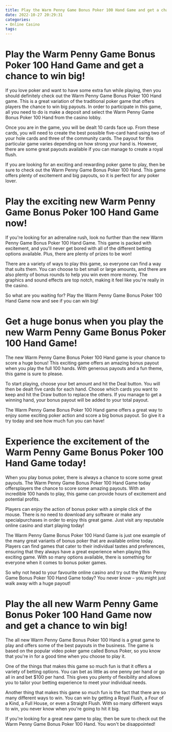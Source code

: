 ```yaml
---
title: Play the Warm Penny Game Bonus Poker 100 Hand Game and get a chance to win big!
date: 2022-10-27 20:29:31
categories:
- Online Casino
tags:
---
```



#  Play the Warm Penny Game Bonus Poker 100 Hand Game and get a chance to win big!

If you love poker and want to have some extra fun while playing, then you should definitely check out the Warm Penny Game Bonus Poker 100 Hand game. This is a great variation of the traditional poker game that offers players the chance to win big payouts. In order to participate in this game, all you need to do is make a deposit and select the Warm Penny Game Bonus Poker 100 Hand from the casino lobby.

Once you are in the game, you will be dealt 10 cards face up. From these cards, you will need to create the best possible five-card hand using two of your hole cards and three of the community cards. The payout for this particular game varies depending on how strong your hand is. However, there are some great payouts available if you can manage to create a royal flush.

If you are looking for an exciting and rewarding poker game to play, then be sure to check out the Warm Penny Game Bonus Poker 100 Hand. This game offers plenty of excitement and big payouts, so it is perfect for any poker lover.

#  Play the exciting new Warm Penny Game Bonus Poker 100 Hand Game now!

If you're looking for an adrenaline rush, look no further than the new Warm Penny Game Bonus Poker 100 Hand Game. This game is packed with excitement, and you'll never get bored with all of the different betting options available. Plus, there are plenty of prizes to be won!

There are a variety of ways to play this game, so everyone can find a way that suits them. You can choose to bet small or large amounts, and there are also plenty of bonus rounds to help you win even more money. The graphics and sound effects are top notch, making it feel like you're really in the casino.

So what are you waiting for? Play the Warm Penny Game Bonus Poker 100 Hand Game now and see if you can win big!

#  Get a huge bonus when you play the new Warm Penny Game Bonus Poker 100 Hand Game!

The new Warm Penny Game Bonus Poker 100 Hand game is your chance to score a huge bonus! This exciting game offers an amazing bonus payout when you play the full 100 hands. With generous payouts and a fun theme, this game is sure to please.

To start playing, choose your bet amount and hit the Deal button. You will then be dealt five cards for each hand. Choose which cards you want to keep and hit the Draw button to replace the others. If you manage to get a winning hand, your bonus payout will be added to your total payout.

The Warm Penny Game Bonus Poker 100 Hand game offers a great way to enjoy some exciting poker action and score a big bonus payout. So give it a try today and see how much fun you can have!

#  Experience the excitement of the Warm Penny Game Bonus Poker 100 Hand Game today!

When you play bonus poker, there is always a chance to score some great payouts. The Warm Penny Game Bonus Poker 100 Hand Game today offersplayers the chance to score some amazing payouts. With an incredible 100 hands to play, this game can provide hours of excitement and potential profits.

Players can enjoy the action of bonus poker with a simple click of the mouse. There is no need to download any software or make any specialpurchases in order to enjoy this great game. Just visit any reputable online casino and start playing today!

The Warm Penny Game Bonus Poker 100 Hand Game is just one example of the many great variants of bonus poker that are available online today. Players can find games that cater to their individual tastes and preferences, ensuring that they always have a great experience when playing this exciting game. With so many options available, there is something for everyone when it comes to bonus poker games.

So why not head to your favourite online casino and try out the Warm Penny Game Bonus Poker 100 Hand Game today? You never know – you might just walk away with a huge payout!

#  Play the all new Warm Penny Game Bonus Poker 100 Hand Game now and get a chance to win big!

The all new Warm Penny Game Bonus Poker 100 Hand is a great game to play and offers some of the best payouts in the business. The game is based on the popular video poker game called Bonus Poker, so you know that you're in for a good time when you choose to play it.

One of the things that makes this game so much fun is that it offers a variety of betting options. You can bet as little as one penny per hand or go all in and bet $100 per hand. This gives you plenty of flexibility and allows you to tailor your betting experience to meet your individual needs.

Another thing that makes this game so much fun is the fact that there are so many different ways to win. You can win by getting a Royal Flush, a Four of a Kind, a Full House, or even a Straight Flush. With so many different ways to win, you never know when you're going to hit it big.

If you're looking for a great new game to play, then be sure to check out the Warm Penny Game Bonus Poker 100 Hand. You won't be disappointed!